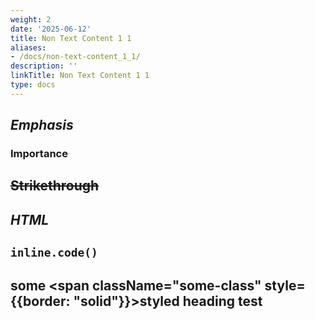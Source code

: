 ```yaml
---
weight: 2
date: '2025-06-12'
title: Non Text Content 1 1
aliases:
- /docs/non-text-content_1_1/
description: ''
linkTitle: Non Text Content 1 1
type: docs
---
```


## _Emphasis_

### **Importance**

## ~~Strikethrough~~

## <i>HTML</i>

## `inline.code()`

## some <span className="some-class" style={{border: "solid"}}>styled</span> <strong>heading</strong> <span class="myClass" className="myClassName <> weird char" data-random-attr="456"/> test
